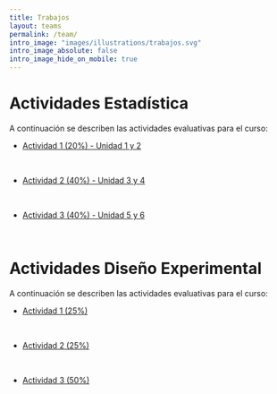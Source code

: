 ```yaml
---
title: Trabajos
layout: teams
permalink: /team/
intro_image: "images/illustrations/trabajos.svg"
intro_image_absolute: false
intro_image_hide_on_mobile: true
---
```


# Actividades Estadística

A continuación se describen las actividades evaluativas para el curso:

- [Actividad 1 (20%) - Unidad 1 y 2](/actividades/Statistics/01Actividad-2022/01-Actividad-Descriptiva.html)
<br>

- [Actividad 2 (40%) - Unidad 3 y 4](https://rproject-udea.netlify.app/)
<br>

- [Actividad 3 (40%) - Unidad 5 y 6](https://rproject-udea.netlify.app/)
<br>

# Actividades Diseño Experimental

A continuación se describen las actividades evaluativas para el curso:

- [Actividad 1 (25%)](https://rproject-udea.netlify.app/)
<br>

- [Actividad 2 (25%)](https://rproject-udea.netlify.app/)
<br>

- [Actividad 3 (50%)](/actividades/DisExperimental/Actividad-03/Actividad-03DE.html)
<br>